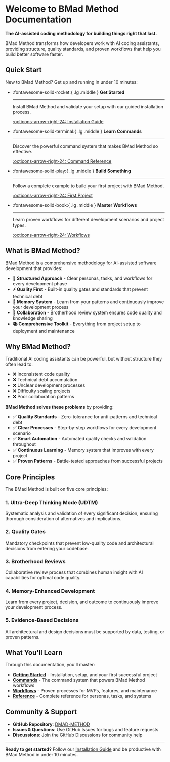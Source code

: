 # Welcome to BMad Method Documentation

**The AI-assisted coding methodology for building things right that last.**

BMad Method transforms how developers work with AI coding assistants, providing structure, quality standards, and proven workflows that help you build better software faster.

## Quick Start

New to BMad Method? Get up and running in under 10 minutes:

<div class="grid cards" markdown>

-   :fontawesome-solid-rocket:{ .lg .middle } **Get Started**

    ---

    Install BMad Method and validate your setup with our guided installation process.

    [:octicons-arrow-right-24: Installation Guide](getting-started/installation.md)

-   :fontawesome-solid-terminal:{ .lg .middle } **Learn Commands**

    ---

    Discover the powerful command system that makes BMad Method so effective.

    [:octicons-arrow-right-24: Command Reference](commands/quick-reference.md)

-   :fontawesome-solid-play:{ .lg .middle } **Build Something**

    ---

    Follow a complete example to build your first project with BMad Method.

    [:octicons-arrow-right-24: First Project](getting-started/first-project.md)

-   :fontawesome-solid-book:{ .lg .middle } **Master Workflows**

    ---

    Learn proven workflows for different development scenarios and project types.

    [:octicons-arrow-right-24: Workflows](getting-started/first-project.md)

</div>

## What is BMad Method?

BMad Method is a comprehensive methodology for AI-assisted software development that provides:

- **🎯 Structured Approach** - Clear personas, tasks, and workflows for every development phase
- **⚡ Quality First** - Built-in quality gates and standards that prevent technical debt
- **🧠 Memory System** - Learn from your patterns and continuously improve your development process
- **🤝 Collaboration** - Brotherhood review system ensures code quality and knowledge sharing
- **📚 Comprehensive Toolkit** - Everything from project setup to deployment and maintenance

## Why BMad Method?

Traditional AI coding assistants can be powerful, but without structure they often lead to:

- ❌ Inconsistent code quality
- ❌ Technical debt accumulation  
- ❌ Unclear development processes
- ❌ Difficulty scaling projects
- ❌ Poor collaboration patterns

**BMad Method solves these problems** by providing:

- ✅ **Quality Standards** - Zero-tolerance for anti-patterns and technical debt
- ✅ **Clear Processes** - Step-by-step workflows for every development scenario
- ✅ **Smart Automation** - Automated quality checks and validation throughout
- ✅ **Continuous Learning** - Memory system that improves with every project
- ✅ **Proven Patterns** - Battle-tested approaches from successful projects

## Core Principles

The BMad Method is built on five core principles:

### 1. Ultra-Deep Thinking Mode (UDTM)
Systematic analysis and validation of every significant decision, ensuring thorough consideration of alternatives and implications.

### 2. Quality Gates
Mandatory checkpoints that prevent low-quality code and architectural decisions from entering your codebase.

### 3. Brotherhood Reviews
Collaborative review process that combines human insight with AI capabilities for optimal code quality.

### 4. Memory-Enhanced Development
Learn from every project, decision, and outcome to continuously improve your development process.

### 5. Evidence-Based Decisions
All architectural and design decisions must be supported by data, testing, or proven patterns.

## What You'll Learn

Through this documentation, you'll master:

- **[Getting Started](getting-started/index.md)** - Installation, setup, and your first successful project
- **[Commands](commands/quick-reference.md)** - The command system that powers BMad Method workflows
- **[Workflows](getting-started/first-project.md)** - Proven processes for MVPs, features, and maintenance
- **[Reference](reference/personas.md)** - Complete reference for personas, tasks, and systems

## Community & Support

- **GitHub Repository**: [DMAD-METHOD](https://github.com/danielbentes/DMAD-METHOD)
- **Issues & Questions**: Use GitHub Issues for bugs and feature requests
- **Discussions**: Join the GitHub Discussions for community help

---

**Ready to get started?** Follow our [Installation Guide](getting-started/installation.md) and be productive with BMad Method in under 10 minutes. 